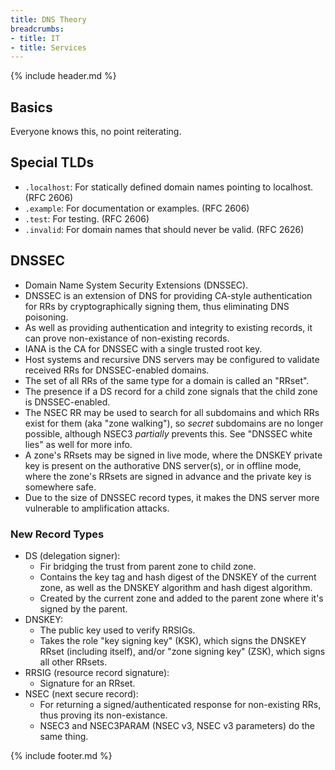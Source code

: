 ```yaml
---
title: DNS Theory
breadcrumbs:
- title: IT
- title: Services
---
```

{% include header.md %}

## Basics

Everyone knows this, no point reiterating.

## Special TLDs

- `.localhost`: For statically defined domain names pointing to localhost. (RFC 2606)
- `.example`: For documentation or examples. (RFC 2606)
- `.test`: For testing. (RFC 2606)
- `.invalid`: For domain names that should never be valid. (RFC 2626)

## DNSSEC

- Domain Name System Security Extensions (DNSSEC).
- DNSSEC is an extension of DNS for providing CA-style authentication for RRs by cryptographically signing them, thus eliminating DNS poisoning.
- As well as providing authentication and integrity to existing records, it can prove non-existance of non-existing records.
- IANA is the CA for DNSSEC with a single trusted root key.
- Host systems and recursive DNS servers may be configured to validate received RRs for DNSSEC-enabled domains.
- The set of all RRs of the same type for a domain is called an "RRset".
- The presence if a DS record for a child zone signals that the child zone is DNSSEC-enabled.
- The NSEC RR may be used to search for all subdomains and which RRs exist for them (aka "zone walking"), so _secret_ subdomains are no longer possible, although NSEC3 _partially_ prevents this. See "DNSSEC white lies" as well for more info.
- A zone's RRsets may be signed in live mode, where the DNSKEY private key is present on the authorative DNS server(s), or in offline mode, where the zone's RRsets are signed in advance and the private key is somewhere safe.
- Due to the size of DNSSEC record types, it makes the DNS server more vulnerable to amplification attacks.

### New Record Types

- DS (delegation signer):
    - Fir bridging the trust from parent zone to child zone.
    - Contains the key tag and hash digest of the DNSKEY of the current zone, as well as the DNSKEY algorithm and hash digest algorithm.
    - Created by the current zone and added to the parent zone where it's signed by the parent.
- DNSKEY:
    - The public key used to verify RRSIGs.
    - Takes the role "key signing key" (KSK), which signs the DNSKEY RRset (including itself), and/or "zone signing key" (ZSK), which signs all other RRsets.
- RRSIG (resource record signature):
    - Signature for an RRset.
- NSEC (next secure record):
    - For returning a signed/authenticated response for non-existing RRs, thus proving its non-existance.
    - NSEC3 and NSEC3PARAM (NSEC v3, NSEC v3 parameters) do the same thing.

{% include footer.md %}
